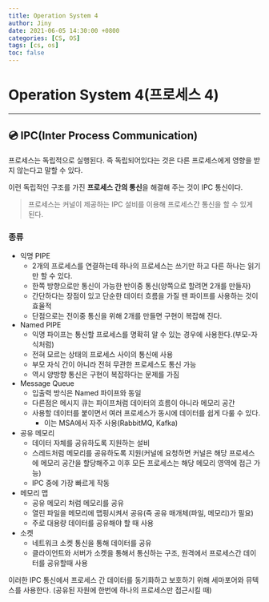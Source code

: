 ```yaml
---
title: Operation System 4
author: Jiny
date: 2021-06-05 14:30:00 +0800
categories: [CS, OS]
tags: [cs, os]
toc: false
---
```

 
# Operation System 4(프로세스 4)
___

## 💿 **IPC(Inter Process Communication)**

프로세스는 독립적으로 실행된다. 즉 독립되어있다는 것은 다른 프로세스에게 영향을 받지 않는다고 말할 수 있다.

이런 독립적인 구조를 가진 **프로세스 간의 통신**을 해결해 주는 것이 IPC 통신이다.

> 프로세스는 커널이 제공하는 IPC 설비를 이용해 프로세스간 통신을 할 수 있게 된다.

### **종류**

- 익명 PIPE
  - 2개의 프로세스를 연결하는데 하나의 프로세스는 쓰기만 하고 다른 하나는 읽기만 할 수 있다.
  - 한쪽 방향으로만 통신이 가능한 반이중 통신(양쪽으로 할려면 2개를 만들자)
  - 간단하다는 장점이 있고 단순한 데이터 흐름을 가질 땐 파이프를 사용하는 것이 효율적
  - 단점으로는 전이중 통신을 위해 2개를 만들면 구현이 복잡해 진다.
- Named PIPE
  - 익명 파이프는 통신할 프로세스를 명확히 알 수 있는 경우에 사용한다.(부모-자식처럼)
  - 전혀 모르는 상태의 프로세스 사이의 통신에 사용
  - 부모 자식 간이 아니라 전혀 무관한 프로세스도 통신 가능
  - 역시 양방향 통신은 구현이 복잡하다는 문제를 가짐
- Message Queue
  - 입출력 방식은 Named 파이프와 동일
  - 다른점은 메시지 큐는 파이프처럼 데이터의 흐름이 아니라 메모리 공간
  - 사용할 데이터를 붙이면서 여러 프로세스가 동시에 데이터를 쉽게 다룰 수 있다.
    - 이는 MSA에서 자주 사용(RabbitMQ, Kafka)
- 공유 메모리
  - 데이터 자체를 공유하도록 지원하는 설비
  - 스레드처럼 메모리를 공유하도록 지원(커널에 요청하면 커널은 해당 프로세스에 메모리 공간을 할당해주고 이후 모든 프로세스는 해당 메모리 영역에 접근 가능)
  - IPC 중에 가장 빠르게 작동
- 메모리 맵
  - 공유 메모리 처럼 메모리를 공유
  - 열린 파일을 메모리에 맵핑시켜서 공유(즉 공유 매개체(파일, 메모리)가 필요)
  - 주로 대용량 데이터를 공유해야 할 때 사용
- 소켓
  - 네트워크 소켓 통신을 통해 데이터를 공유
  - 클라이언트와 서버가 소켓을 통해서 통신하는 구조, 원격에서 프로세스간 데이터를 공유할때 사용

이러한 IPC 통신에서 프로세스 간 데이터를 동기화하고 보호하기 위해 세마포어와 뮤텍스를 사용한다. (공유된 자원에 한번에 하나의 프로세스만 접근시킬 때)

